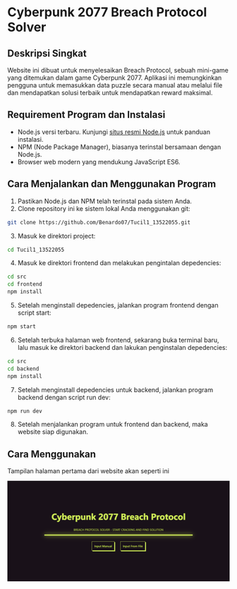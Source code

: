 # Cyberpunk 2077 Breach Protocol Solver

## Deskripsi Singkat
Website ini dibuat untuk menyelesaikan Breach Protocol, sebuah mini-game yang ditemukan dalam game Cyberpunk 2077. Aplikasi ini memungkinkan pengguna untuk memasukkan data puzzle secara manual atau melalui file dan mendapatkan solusi terbaik untuk mendapatkan reward maksimal.

## Requirement Program dan Instalasi
- Node.js versi terbaru. Kunjungi [situs resmi Node.js](https://nodejs.org/) untuk panduan instalasi.
- NPM (Node Package Manager), biasanya terinstal bersamaan dengan Node.js.
- Browser web modern yang mendukung JavaScript ES6.

## Cara Menjalankan dan Menggunakan Program
1. Pastikan Node.js dan NPM telah terinstal pada sistem Anda.
2. Clone repository ini ke sistem lokal Anda menggunakan git:
```bash
git clone https://github.com/Benardo07/Tucil1_13522055.git
```
3. Masuk ke direktori project:
```bash
cd Tucil1_13522055
```
4. Masuk ke direktori frontend dan melakukan pengintalan depedencies:
```bash
cd src
cd frontend
npm install
```
5. Setelah menginstall depedencies, jalankan program frontend dengan script start:
```bash
npm start
```
6. Setelah terbuka halaman web frontend, sekarang buka terminal baru, lalu masuk ke direktori backend dan lakukan penginstalan depedencies:
```bash
cd src
cd backend
npm install
```
7. Setelah menginstall depedencies untuk backend, jalankan program backend dengan script run dev:
```bash
npm run dev
```
8. Setelah menjalankan program untuk frontend dan backend, maka website siap digunakan.

## Cara Menggunakan
Tampilan halaman pertama dari website akan seperti ini

![Alt text for the image](/src/frontend/public/tampilanPertama.png)